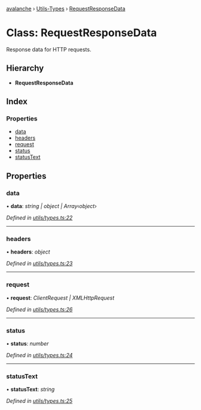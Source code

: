 [avalanche](../README.md) › [Utils-Types](../modules/utils_types.md) › [RequestResponseData](utils_types.requestresponsedata.md)

# Class: RequestResponseData

Response data for HTTP requests.

## Hierarchy

* **RequestResponseData**

## Index

### Properties

* [data](utils_types.requestresponsedata.md#data)
* [headers](utils_types.requestresponsedata.md#headers)
* [request](utils_types.requestresponsedata.md#request)
* [status](utils_types.requestresponsedata.md#status)
* [statusText](utils_types.requestresponsedata.md#statustext)

## Properties

###  data

• **data**: *string | object | Array‹object›*

*Defined in [utils/types.ts:22](https://github.com/ava-labs/avalanche.js/blob/4d26b45/src/utils/types.ts#L22)*

___

###  headers

• **headers**: *object*

*Defined in [utils/types.ts:23](https://github.com/ava-labs/avalanche.js/blob/4d26b45/src/utils/types.ts#L23)*

___

###  request

• **request**: *ClientRequest | XMLHttpRequest*

*Defined in [utils/types.ts:26](https://github.com/ava-labs/avalanche.js/blob/4d26b45/src/utils/types.ts#L26)*

___

###  status

• **status**: *number*

*Defined in [utils/types.ts:24](https://github.com/ava-labs/avalanche.js/blob/4d26b45/src/utils/types.ts#L24)*

___

###  statusText

• **statusText**: *string*

*Defined in [utils/types.ts:25](https://github.com/ava-labs/avalanche.js/blob/4d26b45/src/utils/types.ts#L25)*
